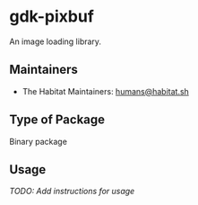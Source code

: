 # gdk-pixbuf

An image loading library.

## Maintainers

* The Habitat Maintainers: <humans@habitat.sh>

## Type of Package

Binary package

## Usage

*TODO: Add instructions for usage*
